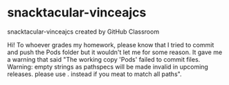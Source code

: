# snacktacular-vinceajcs
snacktacular-vinceajcs created by GitHub Classroom

Hi! To whoever grades my homework, please know that I tried to commit and push the Pods folder but it wouldn't let me for some reason. 
It gave me a warning that said "The working copy 'Pods' failed to commit files. Warning: empty strings as pathspecs will be made invalid 
in upcoming releases. please use . instead if you meat to match all paths". 
